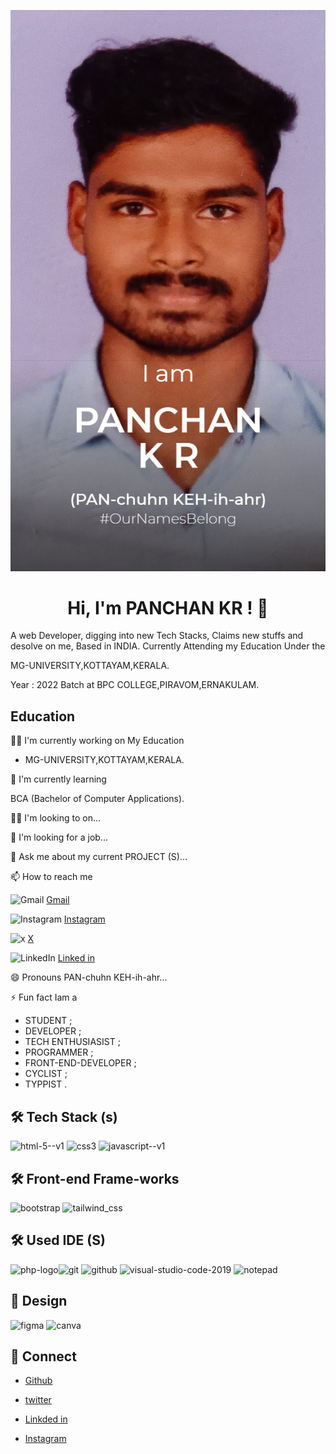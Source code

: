 <center>

![Profile image](./image/mainProfile.jpg)

# Hi, I'm PANCHAN KR ! 👋

</center>
A web Developer, digging into new Tech Stacks, Claims new stuffs and desolve on me,
Based in INDIA.
Currently Attending my Education Under the

MG-UNIVERSITY,KOTTAYAM,KERALA.

Year : 2022 Batch at BPC COLLEGE,PIRAVOM,ERNAKULAM.

## Education

👩‍💻 I'm currently working on My Education

- MG-UNIVERSITY,KOTTAYAM,KERALA.

🧠 I'm currently learning

BCA (Bachelor of Computer Applications).

👯‍♀️ I'm looking to on...

🤔 I'm looking for a job...

💬 Ask me about my current PROJECT (S)...

📫 How to reach me

<!-- gmail badge -->

![Gmail](https://img.shields.io/badge/Gmail-D14836?style=for-the-badge&logo=gmail&logoColor=white<LABEL>-<MESSAGE>-<COLOR>.svg) <!-- GMAIL LINK --> [Gmail](https://www.gmail.com)

  <!-- Instagram badge -->

![Instagram](https://img.shields.io/badge/Instagram-E4405F?style=for-the-badge&logo=instagram&logoColor=white<LABEL>-<MESSAGE>-<COLOR>.svg) <!-- instagram link -->[Instagram](https://www.instagram.com/pxxchxn__?utm_source=qr&igsh=am5qb3F0ZmNvd2t3)

   <!-- x badge -->

![x](https://img.shields.io/badge/x-1DA1F2?style=for-the-badge&logo=twitter&logoColor=white<LABEL>-<MESSAGE>-<COLOR>.svg) <!-- x link --> [X](https://x.com/mr_panchankr?t=auP11nM65jo6G9hcukGOJA&s=08)

   <!-- Linked in badge -->

![LinkedIn](https://img.shields.io/badge/LinkedIn-0077B5?style=for-the-badge&logo=linkedin&logoColor=white<LABEL>-<MESSAGE>-<COLOR>.svg) <!-- Linkde in --> [Linked in](https://www.linkedin.com/in/panchankr?utm_source=share&utm_campaign=share_via&utm_content=profile&utm_medium=android_app)

😄 Pronouns PAN-chuhn KEH-ih-ahr...

⚡️ Fun fact Iam a

- STUDENT ;
- DEVELOPER ;
- TECH ENTHUSIASIST ;
- PROGRAMMER ;
- FRONT-END-DEVELOPER ;
- CYCLIST ;
- TYPPIST .

## 🛠 Tech Stack (s)

<!-- HTML 5 -->

<img width="48" height="48" src="https://img.icons8.com/color/48/html-5--v1.png" alt="html-5--v1"/> <!-- CSS3 --> <img width="48" height="48" src="https://img.icons8.com/color/48/css3.png" alt="css3"/> <!-- JS --> <img width="48" height="48" src="https://img.icons8.com/color/48/javascript--v1.png" alt="javascript--v1"/>

## 🛠 Front-end Frame-works

<!-- bootstrap -->

<img width="50" height="50" src="https://img.icons8.com/color-glass/50/bootstrap.png" alt="bootstrap"/> <!-- tailwind --> <img width="48" height="48" src="https://img.icons8.com/color/48/tailwind_css.png" alt="tailwind_css"/>

## 🛠 Used IDE (S)

<img width="48" height="48" src="https://img.icons8.com/officel/50/php-logo.png" alt="php-logo"/><!-- git --><img width="48" height="48" src="https://img.icons8.com/color/48/git.png" alt="git"/> <!-- github --> <img width="48" height="48" src="https://img.icons8.com/glyph-neue/64/github.png" alt="github"/><!-- vs code --> <img width="48" height="48" src="https://img.icons8.com/fluency/48/visual-studio-code-2019.png" alt="visual-studio-code-2019"/><!-- note pad --> <img width="48" height="48" src="https://img.icons8.com/3d-fluency/50/notepad.png" alt="notepad"/>

## 🔗 Design

<!-- figma -->

<img width="48" height="48" src="https://img.icons8.com/color/48/figma.png" alt="figma"/> <!-- canva --> <img width="48" height="48" src="https://img.icons8.com/fluency/48/canva.png" alt="canva"/>

## 🔗 Connect

<!-- github -->

- [Github](https://github.com/Panchankr)

<!-- Twitter -->

- [twitter](https://x.com/mr_panchankr?t=auP11nM65jo6G9hcukGOJA&s=08)

<!-- Linked in-->

- [Linkded in](https://www.linkedin.com/in/panchankr?utm_source=share&utm_campaign=share_via&utm_content=profile&utm_medium=android_app)

<!-- Instagram -->

- [Instagram](https://www.instagram.com/pxxchxn__?utm_source=qr&igsh=am5qb3F0ZmNvd2t3)

